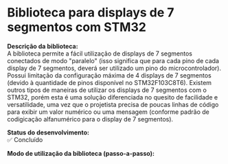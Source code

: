 # Biblioteca para displays de 7 segmentos com STM32

**Descrição da biblioteca:**<br>
A biblioteca permite a fácil utilização de displays de 7 segmentos conectados de modo "paralelo" (isso significa que para cada pino de cada display de 7 segmentos, deverá ser utilizado um pino do microcontrolador). Possui limitação da configuração máxima de 4 displays de 7 segmentos (devido à quantidade de pinos disponível no STM32F103C8T6). 
Existem outros tipos de maneiras de utilizar os displays de 7 segmentos com o STM32, porém esta é uma solução diferenciada no quesito de facilidade e versatilidade, uma vez que o projetista precisa de poucas linhas de código para exibir um valor numérico ou uma mensagem (conforme padrão de codigicação alfanumérico para o display de 7 segmentos).


**Status do desenvolvimento:**<br>
✅ Concluído


**Modo de utilização da biblioteca (passo-a-passo):**<br>
